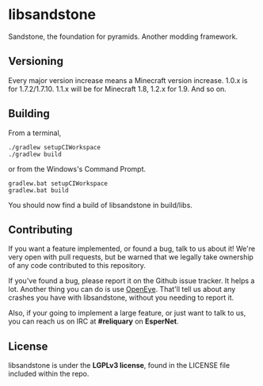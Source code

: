 libsandstone
============

Sandstone, the foundation for pyramids. Another modding framework.

## Versioning

Every major version increase means a Minecraft version increase. 1.0.x is for 1.7.2/1.7.10. 1.1.x will be for Minecraft 1.8, 1.2.x for 1.9. And so on.

## Building

From a terminal,
```
./gradlew setupCIWorkspace
./gradlew build
```

or from the Windows's Command Prompt.
```
gradlew.bat setupCIWorkspace
gradlew.bat build
```

You should now find a build of libsandstone in build/libs.

## Contributing

If you want a feature implemented, or found a bug, talk to us about it! We're very open with pull requests, but be warned that we legally take ownership of any code contributed to this repository.

If you've found a bug, please report it on the Github issue tracker. It helps a lot. Another thing you can do is use [OpenEye](http://openeye.openmods.info/). That'll tell us about any crashes you have with libsandstone, without you needing to report it.

Also, if your going to implement a large feature, or just want to talk to us, you can reach us on IRC at **#reliquary** on **EsperNet**.

## License

libsandstone is under the **LGPLv3 license**, found in the LICENSE file included within the repo.
